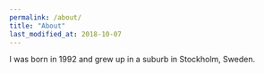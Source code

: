 ```yaml
---
permalink: /about/
title: "About"
last_modified_at: 2018-10-07
---
```


I was born in 1992 and grew up in a suburb in Stockholm, Sweden.
